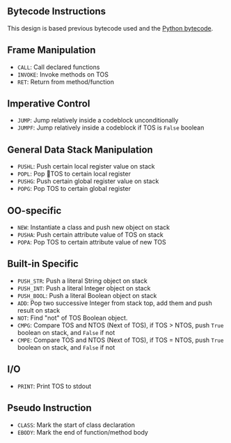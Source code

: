 Bytecode Instructions
----

This design is based previous bytecode used and the [Python bytecode](https://docs.python.org/2/library/dis.html).


## Frame Manipulation
* `CALL`: Call declared functions
* `INVOKE`: Invoke methods on TOS
* `RET`: Return from method/function

## Imperative Control
* `JUMP`: Jump relatively inside a codeblock unconditionally
* `JUMPF`: Jump relatively inside a codeblock if TOS is `False` boolean

## General Data Stack Manipulation
* `PUSHL`: Push certain local register value on stack
* `POPL`: Pop TOS to certain local register
* `PUSHG`: Push certain global register value on stack
* `POPG`: Pop TOS to certain global register

## OO-specific
* `NEW`: Instantiate a class and push new object on stack
* `PUSHA`: Push certain attribute value of TOS on stack
* `POPA`: Pop TOS to certain attribute value of new TOS

## Built-in Specific
* `PUSH_STR`: Push a literal String object on stack
* `PUSH_INT`: Push a literal Integer object on stack
* `PUSH_BOOL`: Push a literal Boolean object on stack
* `ADD`: Pop two successive Integer from stack top, add them and push result on stack
* `NOT`: Find "not" of TOS Boolean object.
* `CMPG`: Compare TOS and NTOS (Next of TOS), if TOS > NTOS, push `True` boolean on stack, and `False` if not
* `CMPE`: Compare TOS and NTOS (Next of TOS), if TOS = NTOS, push `True` boolean on stack, and `False` if not


## I/O
* `PRINT`: Print TOS to stdout

## Pseudo Instruction
* `CLASS`: Mark the start of class declaration
* `EBODY`: Mark the end of function/method body


